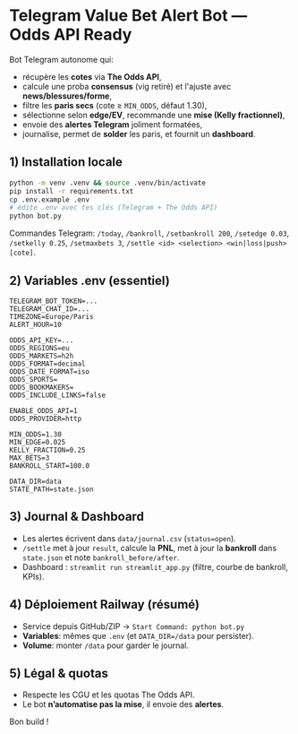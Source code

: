 # Telegram Value Bet Alert Bot — Odds API Ready

Bot Telegram autonome qui:
- récupère les **cotes** via **The Odds API**,
- calcule une proba **consensus** (vig retiré) et l'ajuste avec **news/blessures/forme**,
- filtre les **paris secs** (cote ≥ `MIN_ODDS`, défaut 1.30),
- sélectionne selon **edge/EV**, recommande une **mise (Kelly fractionnel)**,
- envoie des **alertes Telegram** joliment formatées,
- journalise, permet de **solder** les paris, et fournit un **dashboard**.

## 1) Installation locale

```bash
python -m venv .venv && source .venv/bin/activate
pip install -r requirements.txt
cp .env.example .env
# édite .env avec tes clés (Telegram + The Odds API)
python bot.py
```

Commandes Telegram: `/today`, `/bankroll`, `/setbankroll 200`, `/setedge 0.03`, `/setkelly 0.25`, `/setmaxbets 3`, `/settle <id> <selection> <win|loss|push> [cote]`.

## 2) Variables .env (essentiel)

```
TELEGRAM_BOT_TOKEN=...
TELEGRAM_CHAT_ID=...
TIMEZONE=Europe/Paris
ALERT_HOUR=10

ODDS_API_KEY=...
ODDS_REGIONS=eu
ODDS_MARKETS=h2h
ODDS_FORMAT=decimal
ODDS_DATE_FORMAT=iso
ODDS_SPORTS=
ODDS_BOOKMAKERS=
ODDS_INCLUDE_LINKS=false

ENABLE_ODDS_API=1
ODDS_PROVIDER=http

MIN_ODDS=1.30
MIN_EDGE=0.025
KELLY_FRACTION=0.25
MAX_BETS=3
BANKROLL_START=100.0

DATA_DIR=data
STATE_PATH=state.json
```

## 3) Journal & Dashboard

- Les alertes écrivent dans `data/journal.csv` (`status=open`).  
- `/settle` met à jour `result`, calcule la **PNL**, met à jour la **bankroll** dans `state.json` et note `bankroll_before/after`.  
- Dashboard : `streamlit run streamlit_app.py` (filtre, courbe de bankroll, KPIs).

## 4) Déploiement Railway (résumé)

- Service depuis GitHub/ZIP → `Start Command: python bot.py`  
- **Variables**: mêmes que `.env` (et `DATA_DIR=/data` pour persister).  
- **Volume**: monter `/data` pour garder le journal.

## 5) Légal & quotas
- Respecte les CGU et les quotas The Odds API.  
- Le bot **n’automatise pas la mise**, il envoie des **alertes**.

Bon build !
